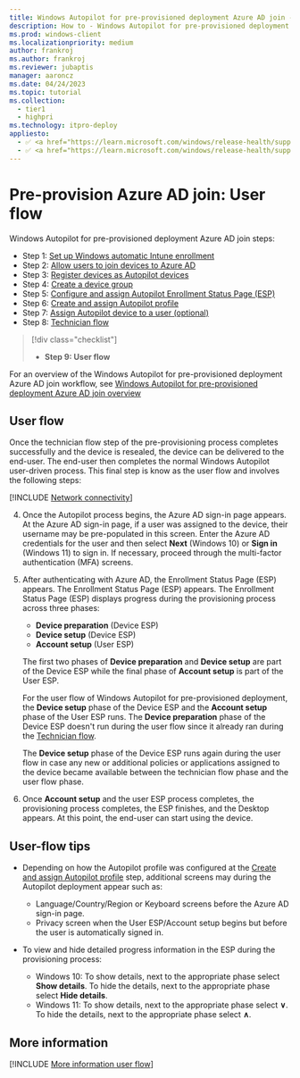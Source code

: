 ```yaml
---
title: Windows Autopilot for pre-provisioned deployment Azure AD join - Step 8 of 9 - User flow
description: How to - Windows Autopilot for pre-provisioned deployment Azure AD join - Step 8 of 9 - User flow.
ms.prod: windows-client
ms.localizationpriority: medium
author: frankroj
ms.author: frankroj
ms.reviewer: jubaptis
manager: aaroncz
ms.date: 04/24/2023
ms.topic: tutorial
ms.collection: 
  - tier1
  - highpri
ms.technology: itpro-deploy
appliesto:
  - ✅ <a href="https://learn.microsoft.com/windows/release-health/supported-versions-windows-client" target="_blank">Windows 11</a>
  - ✅ <a href="https://learn.microsoft.com/windows/release-health/supported-versions-windows-client" target="_blank">Windows 10</a>
---
```


# Pre-provision Azure AD join: User flow

Windows Autopilot for pre-provisioned deployment Azure AD join steps:
- Step 1: [Set up Windows automatic Intune enrollment](azure-ad-join-automatic-enrollment.md)
- Step 2: [Allow users to join devices to Azure AD](azure-ad-join-allow-users-to-join.md)
- Step 3: [Register devices as Autopilot devices](azure-ad-join-register-device.md)
- Step 4: [Create a device group](azure-ad-join-device-group.md)
- Step 5: [Configure and assign Autopilot Enrollment Status Page (ESP)](azure-ad-join-esp.md)
- Step 6: [Create and assign Autopilot profile](azure-ad-join-autopilot-profile.md)
- Step 7: [Assign Autopilot device to a user (optional)](azure-ad-join-assign-device-to-user.md)
- Step 8: [Technician flow](azure-ad-join-technician-flow.md)
> [!div class="checklist"]
> - **Step 9: User flow**

For an overview of the Windows Autopilot for pre-provisioned deployment Azure AD join workflow, see [Windows Autopilot for pre-provisioned deployment Azure AD join overview](azure-ad-join-workflow.md#workflow)

## User flow

Once the technician flow step of the pre-provisioning process completes successfully and the device is resealed, the device can be delivered to the end-user. The end-user then completes the normal Windows Autopilot user-driven process. This final step is know as the user flow and involves the following steps:

[!INCLUDE [Network connectivity](../includes/network-connectivity.md)]

4. Once the Autopilot process begins, the Azure AD sign-in page appears. At the Azure AD sign-in page, if a user was assigned to the device, their username may be pre-populated in this screen. Enter the Azure AD credentials for the user and then select **Next** (Windows 10) or **Sign in** (Windows 11) to sign in. If necessary, proceed through the multi-factor authentication (MFA) screens.

5. After authenticating with Azure AD, the Enrollment Status Page (ESP) appears. The Enrollment Status Page (ESP) appears. The Enrollment Status Page (ESP) displays progress during the provisioning process across three phases:

   - **Device preparation** (Device ESP)
   - **Device setup** (Device ESP)
   - **Account setup** (User ESP)

    The first two phases of **Device preparation** and **Device setup** are part of the Device ESP while the final phase of **Account setup** is part of the User ESP.

    For the user flow of Windows Autopilot for pre-provisioned deployment, the **Device setup** phase of the Device ESP and the **Account setup** phase of the User ESP runs. The **Device preparation** phase of the Device ESP doesn't run during the user flow since it already ran during the [Technician flow](azure-ad-join-technician-flow.md).

    The **Device setup** phase of the Device ESP runs again during the user flow in case any new or additional policies or applications assigned to the device became available between the technician flow phase and the user flow phase.

6. Once **Account setup** and the user ESP process completes, the provisioning process completes, the ESP finishes, and the Desktop appears. At this point, the end-user can start using the device.

## User-flow tips

- Depending on how the Autopilot profile was configured at the [Create and assign Autopilot profile](azure-ad-join-autopilot-profile.md) step, additional screens may during the Autopilot deployment appear such as:

  - Language/Country/Region or Keyboard screens before the Azure AD sign-in page.
  - Privacy screen when the User ESP/Account setup begins but before the user is automatically signed in.

- To view and hide detailed progress information in the ESP during the provisioning process:

  - Windows 10: To show details, next to the appropriate phase select **Show details**. To hide the details, next to the appropriate phase select **Hide details**.
  - Windows 11: To show details, next to the appropriate phase select **∨**. To hide the details, next to the appropriate phase select **∧**.

## More information

[!INCLUDE [More information user flow](../includes/more-info-user-flow.md)]
